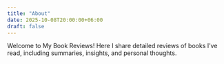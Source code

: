 ```yaml
---
title: "About"
date: 2025-10-08T20:00:00+06:00
draft: false
---
```


Welcome to My Book Reviews! Here I share detailed reviews of books I’ve read, including summaries, insights, and personal thoughts.
